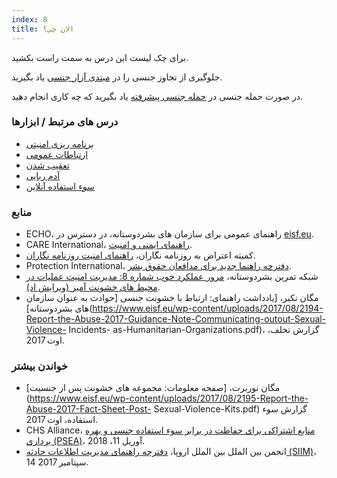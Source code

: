 ```yaml
---
index: 8
title: الان چی؟
---
```

برای چک لیست این درس به سمت راست بکشید.

جلوگیری از تجاوز جنسی را در [مبتدی آزار جنسی](umbrella://incident-response/sexual-assault/advanced) یاد بگیرید.

در صورت حمله جنسی در [حمله جنسی پیشرفته](umbrella://incident-response/sexual-assault/advanced) یاد بگیرید که چه کاری انجام دهید.

### درس های مرتبط / ابزارها

*   [برنامه ریزی امنیتی](umbrella://assess-your-risk/security-planning)
*   [ارتباطات عمومی](umbrella://work/public-communications)
*   [تعقیب شدن](umbrella://work/being-followed)
*   [آدم ربایی](umbrella://incident-response/kidnapping/beginner)
*   [سوء استفاده آنلاین](umbrella://communications/online-abuse)

### منابع

*   ECHO، راهنمای عمومی برای سازمان های بشردوستانه، در دسترس در [eisf.eu](https://www.eisf.eu/library/generic-security-guide-for-humanitarian-organisations/).
*   CARE International، [راهنمای ایمنی و امنیت](https://www.eisf.eu/wp-content/uploads/2014/09/0614-Macpherson-2004-CARE-International-Safety-and-Security-Handbook.pdf).
*   کمیته اعتراض به روزنامه نگاران، [راهنمای امنیت روزنامه نگاران](https://cpj.org/reports/2012/04/journalist-security-guide.php).
*   Protection International، [دفترچه راهنما جدید برای مدافعان حقوق بشر](https://www.protectioninternational.org/en/node/1106).
*   شبکه تمرین بشردوستانه، [مرور عملکرد خوب شماره 8: مدیریت امنیت عملیات در محیط های خشونت آمیز (ویرایش اد)](http://odihpn.org/wp-content/uploads/2010/11/GPR_8_revised2.pdf).
*   مگان نکبر، [یادداشت راهنمای: ارتباط با خشونت جنسی
[حوادث به عنوان سازمان های بشردوستانه](https://www.eisf.eu/wp-content/uploads/2017/08/2194-Report-the-Abuse-2017-Guidance-Note-Communicating-outout-Sexual-Violence- Incidents- as-Humanitarian-Organizations.pdf)، گزارش تخلف، اوت 2017.

### خواندن بیشتر

*   مگان نوربرت، [صفحه معلومات: مجموعه های خشونت پس از جنسیت](https://www.eisf.eu/wp-content/uploads/2017/08/2195-Report-the-Abuse-2017-Fact-Sheet-Post- Sexual-Violence-Kits.pdf) گزارش سوء استفاده، اوت 2017.
*   CHS Alliance، [منابع اشتراکی برای حفاظت در برابر سوء استفاده جنسی و بهره برداری (PSEA)](https://www.chsalliance.org/news/latest-news/sharing-resources-on-psea)، آوریل 11، 2018.
*   انجمن بین الملل بین الملل اروپا، [دفترچه راهنمای مدیریت اطلاعات حادثه (SIIM)](https://www.eisf.eu/library/security-incident-information-management-handbook/)، 14 سپتامبر 2017.